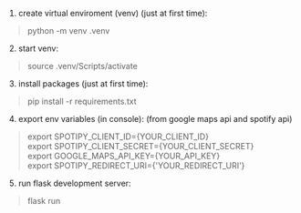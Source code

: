 1. create virtual enviroment (venv) (just at first time): 
>python -m venv .venv
2. start venv: 
>source .venv/Scripts/activate
3. install packages (just at first time): 
>pip install -r requirements.txt 
4. export env variables (in console): (from google maps api and spotify api)
>export SPOTIPY_CLIENT_ID={YOUR_CLIENT_ID}  
>export SPOTIPY_CLIENT_SECRET={YOUR_CLIENT_SECRET}  
>export GOOGLE_MAPS_API_KEY={YOUR_API_KEY}  
>export SPOTIPY_REDIRECT_URI={'YOUR_REDIRECT_URI'}  
5. run flask development server:
>flask run
